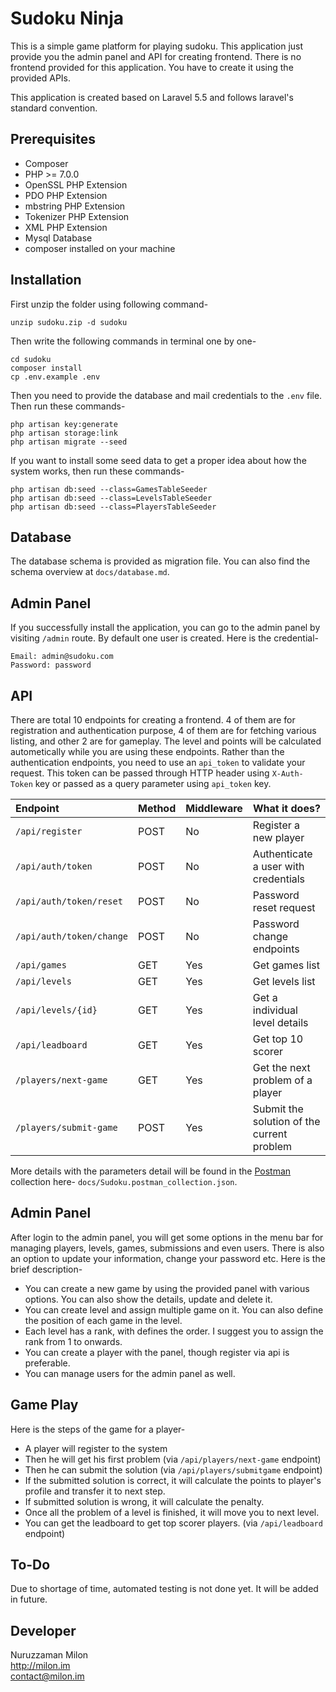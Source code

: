 # Sudoku Ninja

This is a simple game platform for playing sudoku. This application just provide you the admin panel and API for creating frontend. There is no frontend provided for this application. You have to create it using the provided APIs.

This application is created based on Laravel 5.5 and follows laravel's standard convention.

## Prerequisites

- Composer
- PHP >= 7.0.0
- OpenSSL PHP Extension
- PDO PHP Extension
- mbstring PHP Extension
- Tokenizer PHP Extension
- XML PHP Extension
- Mysql Database
- composer installed on your machine

## Installation

First unzip the folder using following command-

```
unzip sudoku.zip -d sudoku
```

Then write the following commands in terminal one by one-

```
cd sudoku
composer install
cp .env.example .env
```

Then you need to provide the database and mail credentials to the `.env` file. Then run these commands-

```
php artisan key:generate
php artisan storage:link
php artisan migrate --seed
```

If you want to install some seed data to get a proper idea about how the system works, then run these commands-

```
php artisan db:seed --class=GamesTableSeeder
php artisan db:seed --class=LevelsTableSeeder
php artisan db:seed --class=PlayersTableSeeder
```

## Database

The database schema is provided as migration file. You can also find the schema overview at `docs/database.md`.

## Admin Panel

If you successfully install the application, you can go to the admin panel by visiting `/admin` route. By default one user is created. Here is the credential-

```
Email: admin@sudoku.com
Password: password
```

## API

There are total 10 endpoints for creating a frontend. 4 of them are for registration and authentication purpose, 4 of them are for fetching various listing, and other 2 are for gameplay. The level and points will be calculated autometically while you are using these endpoints. Rather than the authentication endpoints, you need to use an `api_token` to validate your request. This token can be passed through HTTP header using `X-Auth-Token` key or passed as a query parameter using `api_token` key.

Endpoint                 | Method | Middleware | What it does?
:----------------------- | :----- | ---------- | ------------------------------------------
`/api/register`          | POST   | No         | Register a new player
`/api/auth/token`        | POST   | No         | Authenticate a user with credentials
`/api/auth/token/reset`  | POST   | No         | Password reset request
`/api/auth/token/change` | POST   | No         | Password change endpoints
`/api/games`             | GET    | Yes        | Get games list
`/api/levels`            | GET    | Yes        | Get levels list
`/api/levels/{id}`       | GET    | Yes        | Get a individual level details
`/api/leadboard`         | GET    | Yes        | Get top 10 scorer
`/players/next-game`     | GET    | Yes        | Get the next problem of a player
`/players/submit-game`   | POST   | Yes        | Submit the solution of the current problem

More details with the parameters detail will be found in the [Postman](https://www.getpostman.com/) collection here- `docs/Sudoku.postman_collection.json`.

## Admin Panel

After login to the admin panel, you will get some options in the menu bar for managing players, levels, games, submissions and even users. There is also an option to update your information, change your password etc. Here is the brief description-

- You can create a new game by using the provided panel with various options. You can also show the details, update and delete it.
- You can create level and assign multiple game on it. You can also define the position of each game in the level.
- Each level has a rank, with defines the order. I suggest you to assign the rank from 1 to onwards.
- You can create a player with the panel, though register via api is preferable.
- You can manage users for the admin panel as well.

## Game Play

Here is the steps of the game for a player-

- A player will register to the system
- Then he will get his first problem (via `/api/players/next-game` endpoint)
- Then he can submit the solution (via `/api/players/submitgame` endpoint)
- If the submitted solution is correct, it will calculate the points to player's profile and transfer it to next step.
- If submitted solution is wrong, it will calculate the penalty.
- Once all the problem of a level is finished, it will move you to next level.
- You can get the leadboard to get top scorer players. (via `/api/leadboard` endpoint)

## To-Do

Due to shortage of time, automated testing is not done yet. It will be added in future.

## Developer

Nuruzzaman Milon<br>
<http://milon.im><br>
contact@milon.im
